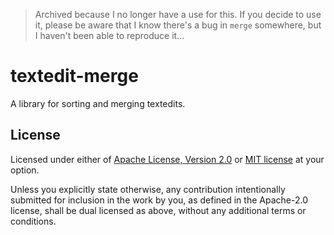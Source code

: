 > Archived because I no longer have a use for this. If you decide to use it, please be aware that I know there's a bug in `merge` somewhere, but I haven't been able to reproduce it...

# textedit-merge

A library for sorting and merging textedits.

## License

Licensed under either of [Apache License, Version 2.0](LICENSE-APACHE) or [MIT license](LICENSE-MIT) at your option.

Unless you explicitly state otherwise, any contribution intentionally submitted for inclusion in the work by you, as defined in the Apache-2.0 license, shall be dual licensed as above, without any additional terms or conditions.
